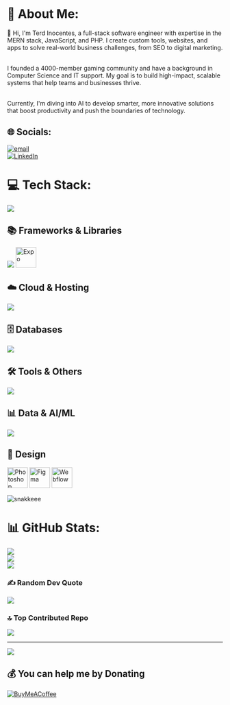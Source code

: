 # 💫 About Me:
👋 Hi, I'm Terd Inocentes, a full-stack software engineer with expertise in the MERN stack, JavaScript, and PHP. I create custom tools, websites, and apps to solve real-world business challenges, from SEO to digital marketing. <br><br>

I founded a 4000-member gaming community and have a background in Computer Science and IT support. My goal is to build high-impact, scalable systems that help teams and businesses thrive. <br><br>

Currently, I'm diving into AI to develop smarter, more innovative solutions that boost productivity and push the boundaries of technology. <br>


## 🌐 Socials:
[![email](https://img.shields.io/badge/Email-D14836?logo=gmail&logoColor=white)](mailto:thezentarigroup@gmail.com) <br>
[![LinkedIn](https://img.shields.io/badge/LinkedIn-0077B5?logo=linkedin&logoColor=white&style=for-the-badge)](https://ph.linkedin.com/in/terd/tl) 
# 💻 Tech Stack:
<p align="left">
  <img src="https://skillicons.dev/icons?i=html,css,js,php,python,r,dart,java,cs" />
</p>

## 📚 Frameworks & Libraries
<p align="left">
  <img src="https://skillicons.dev/icons?i=react,nextjs,laravel,vue,flutter,django,express,fastapi,flask,bootstrap,tailwind,jquery,vite,opencv,wordpress" />  <img src="https://cdn.worldvectorlogo.com/logos/expo-go-app.svg" alt="Expo" width="48" height="48"/>
</p>

## ☁️ Cloud & Hosting
<p align="left">
  <img src="https://skillicons.dev/icons?i=aws,azure,gcp,vercel,firebase,cloudflare,oracle,apache" />
</p>

## 🗄️ Databases
<p align="left">
  <img src="https://skillicons.dev/icons?i=mysql,postgres,mongodb,dynamodb,supabase" />
</p>

## 🛠️ Tools & Others
<p align="left">
  <img src="https://skillicons.dev/icons?i=docker,kubernetes,git,github,gitlab,postman,npm,yarn,powerbi" />
</p>

## 📊 Data & AI/ML
<p align="left">
  <img src="https://skillicons.dev/icons?i=pytorch,tensorflow,sklearn,numpy,pandas,matplotlib" />
</p>

## 🎨 Design
<p align="left">
  <!-- Adobe Photoshop -->
  <img src="https://cdn.jsdelivr.net/gh/devicons/devicon/icons/photoshop/photoshop-plain.svg" alt="Photoshop" width="48" height="48"/>
  
  <!-- Figma -->
  <img src="https://cdn.jsdelivr.net/gh/devicons/devicon/icons/figma/figma-original.svg" alt="Figma" width="48" height="48"/>
  
  <!-- Webflow -->
  <img src="https://uxwing.com/wp-content/themes/uxwing/download/brands-and-social-media/webflow-icon.png" alt="Webflow" width="48" height="48"/>
</p>

 ![snakkeee](https://github.com/user-attachments/assets/767354e9-fe1e-4009-b421-2f49388bfda5) 
 
# 📊 GitHub Stats:
![](https://github-readme-stats.vercel.app/api?username=terddyy&theme=ambient_gradient&hide_border=false&include_all_commits=false&count_private=true)<br/>
![](https://nirzak-streak-stats.vercel.app/?user=terddyy&theme=ambient_gradient&hide_border=false)<br/>
![](https://github-readme-stats.vercel.app/api/top-langs/?username=terddyy&theme=ambient_gradient&hide_border=false&include_all_commits=false&count_private=true&layout=compact)

### ✍️ Random Dev Quote
![](https://quotes-github-readme.vercel.app/api?type=horizontal&theme=radical)

### 🔝 Top Contributed Repo
![](https://github-contributor-stats.vercel.app/api?username=terddyy&limit=5&theme=dark&combine_all_yearly_contributions=true)

---
[![](https://visitcount.itsvg.in/api?id=terddyy&icon=0&color=0)](https://visitcount.itsvg.in)

  ## 💰 You can help me by Donating
  [![BuyMeACoffee](https://img.shields.io/badge/Buy%20Me%20a%20Coffee-ffdd00?style=for-the-badge&logo=buy-me-a-coffee&logoColor=black)](https://buymeacoffee.com/terddy) 

  
<!-- Proudly created with GPRM ( https://gprm.itsvg.in ) -->
